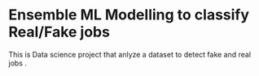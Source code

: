 # Ensemble ML Modelling to classify Real/Fake jobs
 This  is Data science project that anlyze a dataset to detect fake and real jobs .
